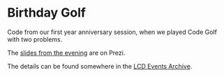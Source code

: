 Birthday Golf
=============

Code from our first year anniversary session, when we played Code Golf with two problems.

The [slides from the evening](http://prezi.com/rudinegx34qb/?utm_campaign=share&utm_medium=copy&rc=ex0share) are on Prezi.

The details can be found somewhere in the [LCD Events Archive](http://leedscodedojo.github.io/archive.html).
